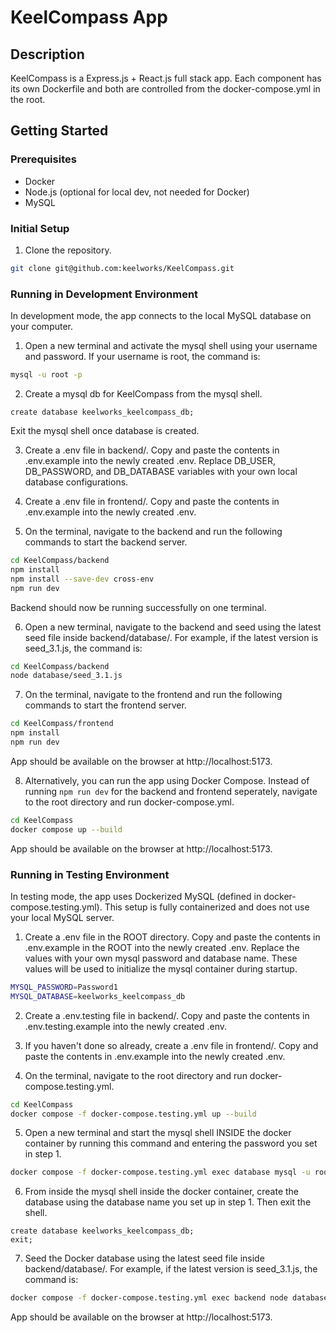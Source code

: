 # KeelCompass App

## Description

KeelCompass is a Express.js + React.js full stack app. Each component has its own Dockerfile and both are controlled from the docker-compose.yml in the root.

## Getting Started

### Prerequisites

- Docker
- Node.js (optional for local dev, not needed for Docker)
- MySQL

### Initial Setup

1. Clone the repository.

```bash
git clone git@github.com:keelworks/KeelCompass.git
```

### Running in Development Environment

In development mode, the app connects to the local MySQL database on your computer.

1. Open a new terminal and activate the mysql shell using your username and password. If your username is root, the command is:

```bash
mysql -u root -p
```

2. Create a mysql db for KeelCompass from the mysql shell.

```mysql
create database keelworks_keelcompass_db;
```

Exit the mysql shell once database is created.

3. Create a .env file in backend/. Copy and paste the contents in .env.example into the newly created .env. Replace DB_USER, DB_PASSWORD, and DB_DATABASE variables with your own local database configurations.

4. Create a .env file in frontend/. Copy and paste the contents in .env.example into the newly created .env.

5. On the terminal, navigate to the backend and run the following commands to start the backend server.

```bash
cd KeelCompass/backend
npm install
npm install --save-dev cross-env
npm run dev
```

Backend should now be running successfully on one terminal.

6. Open a new terminal, navigate to the backend and seed using the latest seed file inside backend/database/. For example, if the latest version is seed_3.1.js, the command is:

```bash
cd KeelCompass/backend
node database/seed_3.1.js
```

7. On the terminal, navigate to the frontend and run the following commands to start the frontend server.

```bash
cd KeelCompass/frontend
npm install
npm run dev
```

App should be available on the browser at http://localhost:5173.

8. Alternatively, you can run the app using Docker Compose. Instead of running `npm run dev` for the backend and frontend seperately, navigate to the root directory and run docker-compose.yml.

```bash
cd KeelCompass
docker compose up --build
```

App should be available on the browser at http://localhost:5173.

### Running in Testing Environment

In testing mode, the app uses Dockerized MySQL (defined in docker-compose.testing.yml). This setup is fully containerized and does not use your local MySQL server.

1. Create a .env file in the ROOT directory. Copy and paste the contents in .env.example in the ROOT into the newly created .env. Replace the values with your own mysql password and database name. These values will be used to initialize the mysql container during startup.

```bash
MYSQL_PASSWORD=Password1
MYSQL_DATABASE=keelworks_keelcompass_db
```

2. Create a .env.testing file in backend/. Copy and paste the contents in .env.testing.example into the newly created .env.

3. If you haven't done so already, create a .env file in frontend/. Copy and paste the contents in .env.example into the newly created .env.

4. On the terminal, navigate to the root directory and run docker-compose.testing.yml.

```bash
cd KeelCompass
docker compose -f docker-compose.testing.yml up --build
```

5. Open a new terminal and start the mysql shell INSIDE the docker container by running this command and entering the password you set in step 1.

```bash
docker compose -f docker-compose.testing.yml exec database mysql -u root -p
```

6. From inside the mysql shell inside the docker container, create the database using the database name you set up in step 1. Then exit the shell.

```mysql
create database keelworks_keelcompass_db;
exit;
```

7. Seed the Docker database using the latest seed file inside backend/database/. For example, if the latest version is seed_3.1.js, the command is:

```bash
docker compose -f docker-compose.testing.yml exec backend node database/seed_3.1.js
```

App should be available on the browser at http://localhost:5173.
